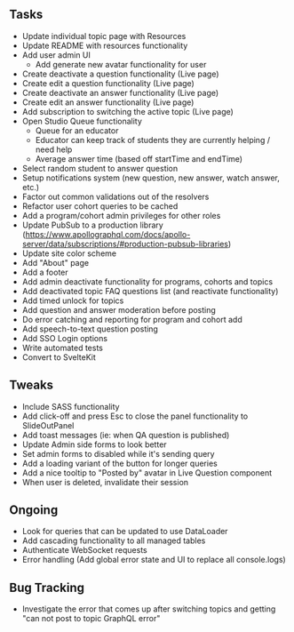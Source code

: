 ## Tasks

- Update individual topic page with Resources
- Update README with resources functionality
- Add user admin UI
  - Add generate new avatar functionality for user
- Create deactivate a question functionality (Live page)
- Create edit a question functionality (Live page)
- Create deactivate an answer functionality (Live page)
- Create edit an answer functionality (Live page)
- Add subscription to switching the active topic (Live page)
- Open Studio Queue functionality
  - Queue for an educator
  - Educator can keep track of students they are currently helping / need help
  - Average answer time (based off startTime and endTime)
- Select random student to answer question
- Setup notifications system (new question, new answer, watch answer, etc.)
- Factor out common validations out of the resolvers
- Refactor user cohort queries to be cached
- Add a program/cohort admin privileges for other roles
- Update PubSub to a production library (https://www.apollographql.com/docs/apollo-server/data/subscriptions/#production-pubsub-libraries)
- Update site color scheme
- Add "About" page
- Add a footer
- Add admin deactivate functionality for programs, cohorts and topics
- Add deactivated topic FAQ questions list (and reactivate functionality)
- Add timed unlock for topics
- Add question and answer moderation before posting
- Do error catching and reporting for program and cohort add
- Add speech-to-text question posting
- Add SSO Login options
- Write automated tests
- Convert to SvelteKit

## Tweaks

- Include SASS functionality
- Add click-off and press Esc to close the panel functionality to SlideOutPanel
- Add toast messages (ie: when QA question is published)
- Update Admin side forms to look better
- Set admin forms to disabled while it's sending query
- Add a loading variant of the button for longer queries
- Add a nice tooltip to "Posted by" avatar in Live Question component
- When user is deleted, invalidate their session

## Ongoing

- Look for queries that can be updated to use DataLoader
- Add cascading functionality to all managed tables
- Authenticate WebSocket requests
- Error handling (Add global error state and UI to replace all console.logs)
 
## Bug Tracking

- Investigate the error that comes up after switching topics and getting "can not post to topic GraphQL error"